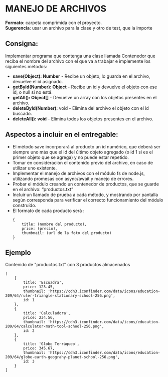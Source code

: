 # MANEJO DE ARCHIVOS

**Formato**: carpeta comprimida con el proyecto.  
**Sugerencia**: usar un archivo para la clase y otro de test, que la importe

## Consigna:
Implementar programa que contenga una clase llamada Contenedor que reciba el nombre del archivo con el que va a trabajar e implemente los siguientes métodos:

* **save(Object): Number** - Recibe un objeto, lo guarda en el archivo, devuelve el id asignado.
* **getById(Number): Object** - Recibe un id y devuelve el objeto con ese id, o null si no está.
* **getAll(): Object[]** - Devuelve un array con los objetos presentes en el archivo.
* **deleteById(Number):** void - Elimina del archivo el objeto con el id buscado.
* **deleteAll(): void** - Elimina todos los objetos presentes en el archivo.

## Aspectos a incluir en el entregable:

- El método save incorporará al producto un id numérico, que deberá ser siempre uno más que el id del último objeto agregado (o id 1 si es el primer objeto que se agrega) y no puede estar repetido.
- Tomar en consideración el contenido previo del archivo, en caso de utilizar uno existente.
- Implementar el manejo de archivos con el módulo fs de node.js, utilizando promesas con async/await y manejo de errores.
- Probar el módulo creando un contenedor de productos, que se guarde en el archivo: “productos.txt”
- Incluir un llamado de prueba a cada método, y mostrando por pantalla según corresponda para verificar el correcto funcionamiento del módulo construído.
- El formato de cada producto será : 
    ```
    {
        title: (nombre del producto),
        price: (precio),
        thumbnail: (url de la foto del producto)
    }
    ```

## Ejemplo

Contenido de "productos.txt" con 3 productos almacenados

```
[
    {
        title: 'Escuadra',
        price: 123.45,
        thumbnail: 'https://cdn3.iconfinder.com/data/icons/education-209/64/ruler-triangle-stationary-school-256.png',
        id: 1
    },
    {
        title: 'Calculadora',
        price: 234.56,
        thumbnail: 'https://cdn3.iconfinder.com/data/icons/education-209/64/calculator-math-tool-school-256.png',
        id: 2
    },
    {
        title: 'Globo Terráqueo',
        price: 345.67,
        thumbnail: 'https://cdn3.iconfinder.com/data/icons/education-209/64/globe-earth-geograhy-planet-school-256.png',
        id: 3
    }
]
```
